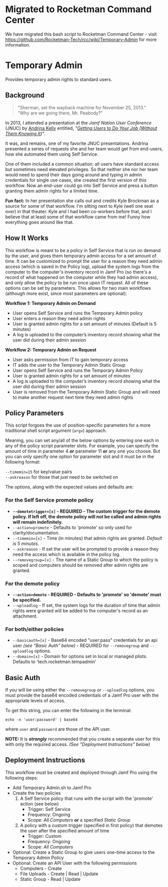 # Migrated to Rocketman Command Center
We have migrated this bash script to Rocketman Command Center - visit https://github.com/Rocketman-Tech/rcc/wiki/Temporary-Admin for more information.

# Temporary Admin

Provides temporary admin rights to standard users.

## Background

> "Sherman, set the wayback machine for November 25, 2013."<br/>
> "Why are we going there, Mr. Peabody?"

In 2013, I attended a presentation at the _Jamf Nation User Conference_ (JNUC) by [Andrina Kelly](https://www.linkedin.com/in/andrinakelly/) entitled, _"[Getting Users to Do Your Job (Without Them Knowing It](https://www.youtube.com/watch?v=AzlWdrRc1rY))"_.

It was, and remains, one of my favorite JNUC presentations. Andrina presented a series of requests she and her team would get from end-users, how she automated them using Self Service.

One of them included a common situation: all users have standard access but sometimes need elevated privileges. So that neither she nor her team would need to spend their days going around and typing in admin credentials for single use cases, she created the first version of this workflow. Now an end-user could go into Self Service and press a button granting them admin rights for a limited time.

**Fun fact:** In her presentation she calls out and credits Kyle Brockman as a source for some of that workflow. I'm sitting next to Kyle (well one seat over) in that theater. Kyle and I had been co-workers before that, and I believe that at least some of that workflow came from me! Funny how everything goes around like that.

## How It Works

This workflow is meant to be a policy in Self Service that is run on demand by the user, and gives them temporary admin access for a set amount of time. It can be customized to prompt the user for a reason they need admin access (which is saved in the Policy log), upload the system logs from the computer to the computer's inventory record in Jamf Pro (so there's a record of what happened on the computer while they had admin access), and only allow the policy to be run once upon IT request.  All of these options can be set by parameters. This allows for two main workflows (although more exist, since most parameters are optional):  

**Workflow 1: Temporary Admin on Demand**
- User opens Self Service and runs the Temporary Admin policy
- User enters a reason they need admin rights
- User is granted admin rights for a set amount of minutes (Default is 5 minutes)
- A log is uploaded to the computer’s inventory record showing what the user did during their admin session

**Workflow 2: Temporary Admin on Request**
- User asks permission from IT to gain temporary access
- IT adds the user to the Temporary Admin Static Group
- User opens Self Service and runs the Temporary Admin Policy
- User is granted admin rights for a set amount of minutes
- A log is uploaded to the computer’s inventory record showing what the user did during their admin session
- User is removed from the Temporary Admin Static Group and will need to make another request next time they need admin rights

## Policy Parameters

This script forgoes the use of position-specific parameters for a more traditional shell script argument (``argv``) approach.

Meaning, you can set any/all of the below options by entering one each in any of the policy script parameter slots. For example, you can specify the amount of time in parameter 4 _**or**_ parameter 11 _**or**_ any one you choose. But you can only specify one option for parameter slot and it must be in the following format:

``--timemin=15`` for key/value pairs<br/>
``--askreason`` for those that just need to be switched on

The options, along with the expected values and defaults are:

### For the Self Service promote policy
* **``--demotetrigger=[x]`` - REQUIRED - The custom trigger for the demote policy. If left off, the demote policy will not be called and admin rights will remain indefinitely.** 
* ``--action=promote`` - Defaults to 'promote' so only used for clarity/documentation.
* ``--timemin=[x]`` - Time (in minutes) that admin rights are granted. _Default is 5 minutes_.
* ``--askreason`` - If set the user will be prompted to provide a reason they need the access which is available in the policy log.
* ``--removegroup=[x]`` - The name of a Static Group to which the policy is scoped and computers should be removed after admin rights are granted.

### For the demote policy
* **``--action=demote`` - REQUIRED - Defaults to 'promote' so 'demote' must be specified.**
* ``--uploadlog`` - If set, the system logs for the duration of time that admin rights were granted will be added to the computer's record as an attachment.

### For both/either policies
* ``--basicauth=[x]`` - Base64 encoded "user:pass" credentials for an api user _(see "Basic Auth" below)_ - REQUIRED for ``--removegroup`` and ``--uploadlog`` options.
* ``--domain=[x]`` - Domain for options set in local or managed plists. Defaults to 'tech.rocketman.tempadmin'

## Basic Auth
If you will be using either the ``--removegroup`` or ``--uploadlog`` options, you must provide the base64 encoded credentials of a Jamf Pro user with the appropriate levels of access.

To get this string, you can enter the following in the terminal:

``echo -n 'user:password' | base64``

where ``user`` and ``password`` are those of the API user.

**NOTE:** It is _**strongly**_ recommended that you create a separate user for this with only the required access. _(See "Deployment Instructions" below)_
  
## Deployment Instructions
This workflow must be created and deployed through Jamf Pro using the following steps: 
- Add Temporary Admin.sh to Jamf Pro
- Create the two policies
	1. A Self Service policy that runs with the script with the 'promote' action (see below)
		- Trigger: Self Service
		- Frequency: Ongoing
		- Scope: _All Computers_ **or** a specified _Static Group_
	2. A policy with a custom trigger (specified in first policy) that demotes the user after the specified amount of time
		- Trigger: Custom
		- Frequency: Ongoing
		- Scope: _All Computers_
- Optional: Create a Static Group to give users one-time access to the Temporary Admin Policy
- Optional: Create an API User with the following permissions
	- Computers - Create
	- File Uploads - Create | Read | Update
	- Static Group - Read | Update
